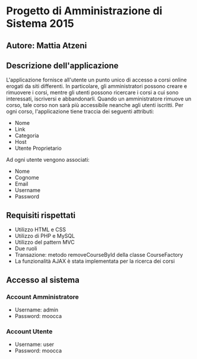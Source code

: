 # Progetto di Amministrazione di Sistema 2015
## Autore: Mattia Atzeni

## Descrizione dell'applicazione

L'applicazione fornisce all'utente un punto unico di accesso a corsi online erogati
da siti differenti.
In particolare, gli amministratori possono creare e rimuovere i corsi, mentre gli utenti
possono ricercare i corsi a cui sono interessati, iscriversi e abbandonarli.
Quando un amministratore rimuove un corso, tale corso non sarà più accessibile neanche agli utenti iscritti.
Per ogni corso, l'applicazione tiene traccia dei seguenti attributi:

* Nome
* Link
* Categoria
* Host
* Utente Proprietario

Ad ogni utente vengono associati:

* Nome
* Cognome
* Email
* Username
* Password

## Requisiti rispettati

* Utilizzo HTML e CSS
* Utilizzo di PHP e MySQL
* Utilizzo del pattern MVC
* Due ruoli
* Transazione: metodo removeCourseById della classe CourseFactory
* La funzionalità AJAX è stata implementata per la ricerca dei corsi

## Accesso al sistema

### Account Amministratore
* Username: admin
* Password: moocca

### Account Utente
* Username: user
* Password: moocca
